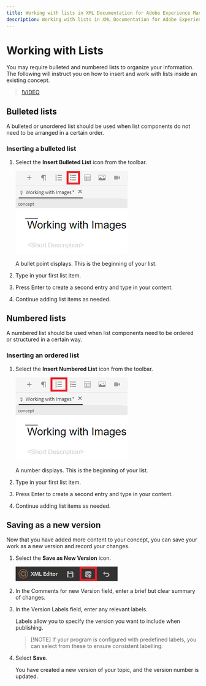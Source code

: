 ```yaml
---
title: Working with lists in XML Documentation for Adobe Experience Manager Product Overview
description: Working with lists in XML Documentation for Adobe Experience Manager Product Overview
---
```


# Working with Lists

You may require bulleted and numbered lists to organize your information. The following will instruct you on how to insert and work with lists inside an existing concept.

>[!VIDEO](https://video.tv.adobe.com/v/336658?quality=12&learn=on)

## Bulleted lists

A bulleted or unordered list should be used when list components do not need to be arranged in a certain order.

### Inserting a bulleted list

1. Select the **Insert Bulleted List** icon from the toolbar.

   ![Insert Bulleted List icon](images/lesson-6/insert-bulleted-list.png?lang=en)

   A bullet point displays. This is the beginning of your list.

1. Type in your first list item.
2. Press Enter to create a second entry and type in your content.
3. Continue adding list items as needed.

## Numbered lists

A numbered list should be used when list components need to be ordered or structured in a certain way.

### Inserting an ordered list

1. Select the **Insert Numbered List** icon from the toolbar.

   ![Insert Numbered List icon](images/lesson-6/insert-numbered-list.png?lang=en)

   A number displays. This is the beginning of your list.

1. Type in your first list item.
2. Press Enter to create a second entry and type in your content.
3. Continue adding list items as needed.

## Saving as a new version

Now that you have added more content to your concept, you can save your work as a new version and record your changes.

1. Select the **Save as New Version** icon.

   ![Save as New Version icon](images/common/save-as-new-version.png?lang=en)

1. In the Comments for new Version field, enter a brief but clear summary of changes.
1. In the Version Labels field, enter any relevant labels.

   Labels allow you to specify the version you want to include when publishing.

   >[!NOTE] If your program is configured with predefined labels, you can select from these to ensure consistent labelling. 

1. Select **Save**.

   You have created a new version of your topic, and the version number is updated.